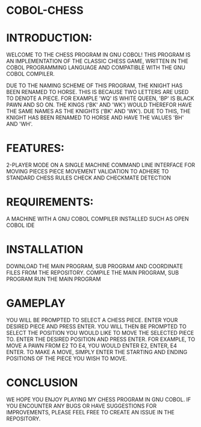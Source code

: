 # COBOL-CHESS
# INTRODUCTION:

WELCOME TO THE CHESS PROGRAM IN GNU COBOL! THIS PROGRAM IS AN IMPLEMENTATION OF THE CLASSIC CHESS GAME, WRITTEN IN THE COBOL PROGRAMMING LANGUAGE AND COMPATIBLE WITH THE GNU COBOL COMPILER.

DUE TO THE NAMING SCHEME OF THIS PROGRAM, THE KNIGHT HAS BEEN RENAMED TO HORSE. THIS IS BECAUSE TWO LETTERS ARE USED TO DENOTE A PIECE. FOR EXAMPLE 'WQ' IS WHITE QUEEN, 'BP' IS BLACK PAWN AND SO ON. THE KINGS ('BK' AND 'WK') WOULD THEREFOR HAVE THE SAME NAMES AS THE KNIGHTS ('BK' AND 'WK'). DUE TO THIS, THE KNIGHT HAS BEEN RENAMED TO HORSE AND HAVE THE VALUES 'BH' AND 'WH'.

# FEATURES:
  2-PLAYER MODE ON A SINGLE MACHINE
  COMMAND LINE INTERFACE FOR MOVING PIECES
  PIECE MOVEMENT VALIDATION TO ADHERE TO STANDARD CHESS RULES
  CHECK AND CHECKMATE DETECTION

# REQUIREMENTS:
  A MACHINE WITH A GNU COBOL COMPILER INSTALLED SUCH AS OPEN COBOL IDE
  
# INSTALLATION
  DOWNLOAD THE MAIN PROGRAM, SUB PROGRAM AND COORDINATE FILES FROM THE REPOSITORY.
  COMPILE THE MAIN PROGRAM, SUB PROGRAM
  RUN THE MAIN PROGRAM
  
# GAMEPLAY
YOU WILL BE PROMPTED TO SELECT A CHESS PIECE. ENTER YOUR DESIRED PIECE AND PRESS ENTER. YOU WILL THEN BE PROMPTED TO SELECT THE POSITION YOU WOULD LIKE TO MOVE THE SELECTED PIECE TO. ENTER THE DESIRED POSITION AND PRESS ENTER. FOR EXAMPLE, TO MOVE A PAWN FROM E2 TO E4, YOU WOULD ENTER E2, ENTER, E4 ENTER.
TO MAKE A MOVE, SIMPLY ENTER THE STARTING AND ENDING POSITIONS OF THE PIECE YOU WISH TO MOVE. 

# CONCLUSION
WE HOPE YOU ENJOY PLAYING MY CHESS PROGRAM IN GNU COBOL. IF YOU ENCOUNTER ANY BUGS OR HAVE SUGGESTIONS FOR IMPROVEMENTS, PLEASE FEEL FREE TO CREATE AN ISSUE IN THE REPOSITORY.
